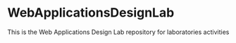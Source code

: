 # WebApplicationsDesignLab
This is the Web Applications Design Lab repository for laboratories activities
